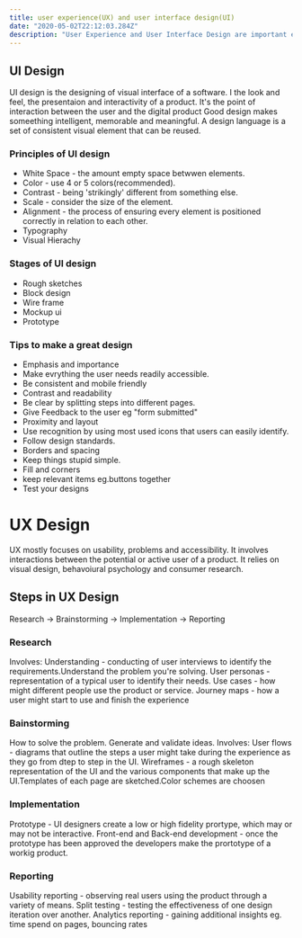 ```yaml
---
title: user experience(UX) and user interface design(UI)
date: "2020-05-02T22:12:03.284Z"
description: "User Experience and User Interface Design are important elements in development of any product"
---
```


## UI Design

UI design is the designing of visual interface of a software.
I the look and feel, the presentaion and interactivity of a product.
It's the point of interaction between the user and the digital product
Good design makes someething intelligent, memorable and meaningful.
A design language is a set of consistent visual element that can be reused.

### Principles of UI design

+ White Space - the amount empty space betwwen elements.
+ Color - use 4 or 5 colors(recommended).
+ Contrast - being 'strikingly' different from something else.
+ Scale - consider the size of the element.
+ Alignment - the process of  ensuring every element is positioned correctly in relation to each other.
+ Typography
+ Visual Hierachy

### Stages of UI design

+ Rough sketches
+ Block design
+ Wire frame
+ Mockup ui
+ Prototype

### Tips to make a great design

+ Emphasis and importance
+ Make evrything the user needs readily accessible.
+ Be consistent and mobile friendly
+ Contrast and readability
+ Be clear by splitting steps into different pages.
+ Give Feedback to the user eg "form submitted"
+ Proximity and layout
+ Use recognition by using most used icons that users can easily identify.
+ Follow design standards.
+ Borders and spacing
+ Keep things stupid simple.
+ Fill and corners
+ keep relevant items eg.buttons together
+ Test your designs

# UX Design

UX mostly focuses on usability, problems and accessibility.
It involves interactions between the potential or active user of a product. It relies on visual design, behavoiural psychology and consumer research.

## Steps in UX Design

Research -> Brainstorming -> Implementation -> Reporting

### Research

Involves:
Understanding - conducting of user interviews to identify the requirements.Understand the problem you're solving.
User personas - representation of a typical user to identify their needs.
Use cases - how might different people use the product or service.
Journey maps - how a user might start to use and finish the experience

### Bainstorming

How to solve the problem. Generate and validate ideas.
Involves:
User flows - diagrams that outline the steps a user might take during the experience as they go from dtep to step in the UI.
Wireframes - a rough skeleton representation of the UI and the various components that make up the UI.Templates of each page are sketched.Color schemes are choosen

### Implementation

Prototype - UI designers create a low or high fidelity prortype, which may or may not be interactive.
Front-end and Back-end development - once the prototype has been approved the developers make the prortotype of a workig product.

### Reporting

Usability reporting - observing real users using the product through a variety of means.
Split testing - testing the effectiveness of one design iteration over another.
Analytics reporting - gaining additional insights eg. time spend on pages, bouncing rates